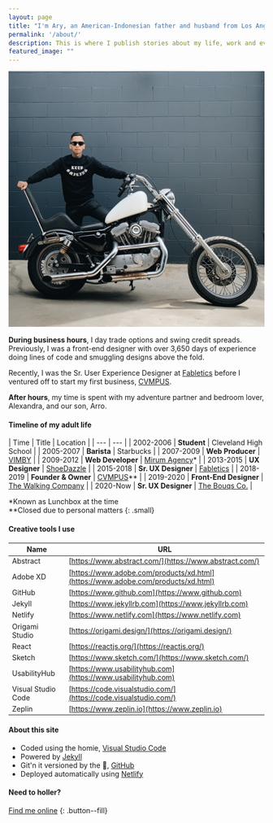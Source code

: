 ```yaml
---
layout: page
title: "I'm Ary, an American-Indonesian father and husband from Los Angeles, California."
permalink: '/about/'
description: This is where I publish stories about my life, work and everything in between as a designer and developer.
featured_image: ""
---
```


![@AWWWRY and a 1999 Harley-Davidson Sportster](/images/ary-mega-my-life.jpg)

**During business hours**, I day trade options and swing credit spreads. Previously, I was a front-end designer with over 3,650 days of experience doing lines of code and smuggling designs above the fold.

Recently, I was the Sr. User Experience Designer at [Fabletics][url-fabletics] before I ventured off to start my first business, [CVMPUS][url-cvmpus].

**After hours**, my time is spent with my adventure partner and bedroom lover, Alexandra, and our son, Arro.

#### Timeline of my adult life

| Time | Title | Location |
| --- | --- |
| 2002-2006 | **Student** | Cleveland High School |
| 2005-2007 | **Barista** | Starbucks |
| 2007-2009 | **Web Producer** | [VIMBY][url-vimby] |
| 2009-2012 | **Web Developer** | [Mirum Agency][url-mirum]* |
| 2013-2015 | **UX Designer** | [ShoeDazzle][url-shoedazzle] |
| 2015-2018 | **Sr. UX Designer** | [Fabletics][url-fabletics] |
| 2018-2019 | **Founder & Owner** | [CVMPUS][url-cvmpus]** |
| 2019-2020 | **Front-End Designer** | [The Walking Company][url-the-walking-company] |
| 2020-Now | **Sr. UX Designer** | [The Bouqs Co.][url-the-bouqs] |

*Known as Lunchbox at the time  
**Closed due to personal matters
{: .small}

#### Creative tools I use

| Name | URL |
| --- | --- |
| Abstract | [https://www.abstract.com/](https://www.abstract.com/) |
| Adobe XD | [https://www.adobe.com/products/xd.html](https://www.adobe.com/products/xd.html) |
| GitHub | [https://www.github.com](https://www.github.com) |
| Jekyll | [https://www.jekyllrb.com](https://www.jekyllrb.com) |
| Netlify | [https://www.netlify.com](https://www.netlify.com) |
| Origami Studio | [https://origami.design/](https://origami.design/) |
| React | [https://reactjs.org/](https://reactjs.org/) |
| Sketch | [https://www.sketch.com/](https://www.sketch.com/)
| UsabilityHub | [https://www.usabilityhub.com](https://www.usabilityhub.com) |
| Visual Studio Code | [https://code.visualstudio.com/](https://code.visualstudio.com/) |
| Zeplin | [https://www.zeplin.io](https://www.zeplin.io) |

#### About this site

- Coded using the homie, [Visual Studio Code][url-vsc]
- Powered by [Jekyll][url-jekyll]
- Git'n it versioned by the 🐐, [GitHub][url-github]
- Deployed automatically using [Netlify][url-netlify]

#### Need to holler?
[Find me online](https://www.google.com/search?sxsrf=ALeKk00IwGUmQE9Y-hJSstVeLIrysRnptg%3A1583135503972&source=hp&ei=D7tcXv-NOdb3-gSCz4CIBA&q=awwwry&oq=awwwry&gs_l=psy-ab.3..35i39l2j0i10l8.406.1256..1343...1.0..0.159.467.4j1......0....1..gws-wiz.......0i131j0.P6nl9yRwUrA&ved=0ahUKEwi_0d-qp_vnAhXWu54KHYInAEEQ4dUDCAc&uact=5)
{: .button--fill}

[url-vsc]: https://code.visualstudio.com/
[url-jekyll]: https://jekyllrb.com/
[url-godaddy]: https://www.godaddy.com/
[url-github]: https://github.com/
[url-netlify]: https://www.netlify.com/
[url-instagram]: https://www.instagram.com/awwwry
[url-email]: mailto:arymega@gmail.com
[url-github]: https://www.github.com/awwwry
[url-instagram]: https://www.github.com/awwwry
[url-linkedin]: https://www.linkedin.com/in/awwwry
[url-reddit]: https://www.reddit.com/u/awwwry
[url-spotify]: https://open.spotify.com/playlist/0hvGuO3GFmX3zNWxaK17sZ
[url-twitter]: https://www.twitter.com/awwwry
[url-vimby]: https://vimby.com
[url-mirum]: https://www.mirumagency.com/en/home
[url-shoedazzle]: /project/techstyle-fashion-group
[url-fabletics]: /project/techstyle-fashion-group
[url-the-walking-company]: /project/the-walking-company
[url-candy]: /blog/side-project-candy
[url-cvmpus]: /blog/side-project-cvmpus
[url-ary-mega]: http://arymega.com
[url-linkedin]: https://www.linkedin.com/in/awwwry
[url-vans]: https://www.vans.com
[url-mozilla]: https://www.mozilla.org/en-US/
[url-alexandra]: https://www.instagram.com/alexandralambros/
[url-side-projects]: /project/side-projects/
[url-the-bouqs]: https://bouqs.com/